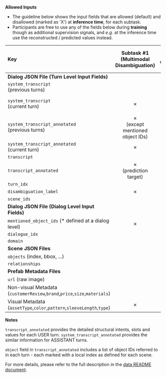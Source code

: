 **Allowed Inputs**

* The guideline below shows the input fields that are allowed (default) and disallowed (marked as 'X') at **inference time**, for each subtask.
* Participants are free to use any of the fields below during **training** though as additional supervision signals, and *e.g.* at the inference time use the reconstructed / predicted values instead.


| Key |  Subtask #1 </br>(Multimodal Disambiguation) | Subtask #2 <br>(Multimodal Coreference Resolution) | Subtask #3 <br> (MM-DST) | Subtask #4 <br> (Response Generation) | 
|:---|:---:|:---:|:---:|:---:|
|**Dialog JSON File (Turn Level Input Fields)**| | | |
|`system_transcript`<br>(previous turns)|  |  |  |
|`system_transcript`<br>(current turn) | ✗ | ✗ | ✗ |  ✗<br>(prediction target) |
|`system_transcript_annotated`<br>(previous turns)| ✗<br>(except mentioned object IDs) | ✗<br>(except mentioned object IDs) | ✗<br>(except mentioned object IDs) | ✗ |
|`system_transcript_annotated`<br>(current turn)| ✗ | ✗ | ✗ |  |
|`transcript`| | |  |
|`transcript_annotated` | ✗<br>(prediction target) | ✗<br>(prediction target) | ✗<br>(prediction target) | ✗ |
|`turn_idx`| | | |
|`disambiguation_label`| ✗ | ✗ | ✗ | ✗ |
|`scene_ids`|
|**Dialog JSON File (Dialog Level Input Fields)**| | | |
|`mentioned_object_ids` (* defined at a dialog level)| ✗ | ✗ | ✗ | ✗ |
| `dialogue_idx` | 
|  `domain` | 
|**Scene JSON Files**| | | |
|`objects` (index, bbox, ...)| | | |
|`relationships`| | | |
|**Prefab Metadata Files**| | | |
|`url` (raw image)| | | |
|Non-visual Metadata<br>(`customerReview`,`brand`,`price`,`size`,`materials`)|  
|Visual Metadata<br>(`assetType`,`color`,`pattern`,`sleeveLength`,`type`) | ✗ | ✗ | ✗ | ✗ |

**Notes**

`transcript_annotated` provides the detailed structural intents, slots and values for each USER turn. `system_transcript_annotated` provides the similar information for ASSISTANT turns.

`object` field in `transcript_annotated` includes a list of object IDs referred to in each turn - each marked with a local index as defined for each scene.

For more details, please refer to the full description in the [data README document](https://github.com/facebookresearch/simmc2/tree/master/data).
